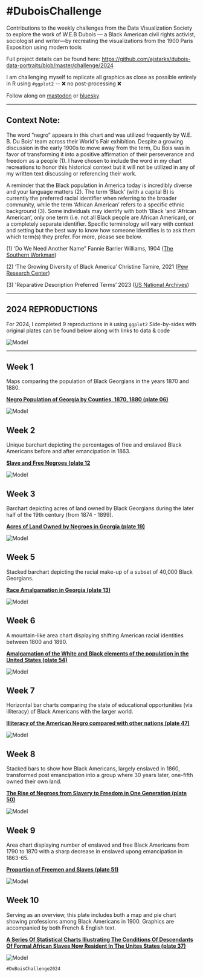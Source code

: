 # #DuboisChallenge
Contributions to the weekly challenges from the Data Visualization Society to explore the work of W.E.B Dubois — a Black American civil rights activist, sociologist and writer—by recreating the visualizations from the 1900 Paris Exposition using modern tools

Full project details can be found here: 
https://github.com/ajstarks/dubois-data-portraits/blob/master/challenge/2024 

I am challenging myself to replicate all graphics as close as possible entirely in R using ```#ggplot2```  --  ❌ no post-processing ❌

Follow along on [mastodon](https://vis.social/@mollykuhs) or [bluesky](https://bsky.app/profile/kuhs.bsky.social)

-----------------------------------

## **Context Note:** 

The word “negro” appears in this chart and was utilized frequently by W.E. B. Du Bois’ team across their World's Fair exhibition. Despite a growing discussion in the early 1900s to move away from the term, Du Bois was in favor of transforming it into a positive affirmation of their perseverance and freedom as a people (1). I have chosen to include the word in my chart recreations to honor this historical context but it will not be utilized in any of my written text discussing or referencing their work. 

A reminder that the Black population in America today is incredibly diverse and your language matters (2). The term ‘Black’ (with a capital B) is currently the preferred racial identifier when referring to the broader community, while the term ‘African American’ refers to a specific ethnic background (3). Some individuals may identify with both ‘Black ‘and ‘African American’, only one term (i.e. not all Black people are African American), or a completely separate identifier. Specific terminology will vary with context and setting but the best way to know how someone identifies is to ask them which term(s) they prefer.  For more, please see below. 

(1) ‘Do We Need Another Name” Fannie Barrier Williams, 1904 ([The Southern Workman](https://play.google.com/books/reader?id=iLs3AQAAIAAJ&pg=GBS.PA32&hl=en))

(2) ‘The Growing Diversity of Black America’ Christine Tamire, 2021 ([Pew Research Center](https://www.pewresearch.org/social-trends/2021/03/25/the-growing-diversity-of-black-america/)) 

(3) 'Reparative Description Preferred Terms’ 2023 ([US National Archives](https://www.archives.gov/research/catalog/lcdrg/appendix/black-person))

-----------------------------------

## **2024 REPRODUCTIONS**
For 2024, I completed 9 reproductions in ```R``` using ```ggplot2``` Side-by-sides with original plates can be found below along with links to data & code

![Model](https://github.com/makuhs/DuboisChallenge/blob/main/final_combined.png)

-----------------------------------

## Week 1
Maps comparing the population of Black Georgians in the years 1870 and 1880. 

**[Negro Population of Georgia by Counties, 1870, 1880 (plate 06)](https://github.com/makuhs/DuboisChallenge/tree/main/Week01)**

![Model](https://github.com/makuhs/DuboisChallenge/blob/main/2024/Week01/week1_sidebyside.png) 

## Week 2
Unique barchart depicting the percentages of free and enslaved Black Americans before and after emancipation in 1863. 

**[Slave and Free Negroes (plate 12](https://github.com/makuhs/DuboisChallenge/tree/main/Week02)**

![Model](https://github.com/makuhs/DuboisChallenge/blob/main/Week02/week2_sidebyside.png) 

## Week 3
Barchart depicting acres of land owned by Black Georgians during the later half of the 19th century (from 1874 - 1899).

**[Acres of Land Owned by Negroes in Georgia (plate 19)](https://github.com/makuhs/DuboisChallenge/tree/main/Week03)**

![Model](https://github.com/makuhs/DuboisChallenge/blob/main/Week03/week3_sidebyside.png)

## Week 5
Stacked barchart depicting the racial make-up of a subset of 40,000 Black Georgians. 

**[Race Amalgamation in Georgia (plate 13)](https://github.com/makuhs/DuboisChallenge/tree/main/Week05)** 

![Model](https://github.com/makuhs/DuboisChallenge/blob/main/Week05/week5_sidebyside.png)

## Week 6
A mountain-like area chart displaying shifting American racial identities between 1800 and 1890.

**[Amalgamation of the White and Black elements of the population in the United States (plate 54)](https://github.com/makuhs/DuboisChallenge/tree/main/Week06)**

![Model](https://github.com/makuhs/DuboisChallenge/blob/main/Week06/week6_sidebyside.png)

## Week 7
Horizontal bar charts comparing the state of educational opportunities (via illiteracy) of Black Americans with the larger world. 

**[Illiteracy of the American Negro compared with other nations (plate 47)](https://github.com/makuhs/DuboisChallenge/tree/main/Week07)**

![Model](https://github.com/makuhs/DuboisChallenge/blob/main/Week07/week7_sidebyside.png)

## Week 8
Stacked bars to show how Black Americans, largely enslaved in 1860, transformed post emancipation into a group where 30 years later, one-fifth owned their own land.

**[The Rise of Negroes from Slavery to Freedom in One Generation (plate 50)](https://github.com/makuhs/DuboisChallenge/tree/main/Week08)**

![Model](https://github.com/makuhs/DuboisChallenge/blob/main/Week08/week8_sidebyside.png)

## Week 9
Area chart displaying number of enslaved and free Black Americans from 1790 to 1870 with a sharp decrease in enslaved upong emancipation in 1863-65.

**[Proportion of Freemen and Slaves (plate 51)](https://github.com/makuhs/DuboisChallenge/tree/main/Week09)**

![Model](https://github.com/makuhs/DuboisChallenge/blob/main/Week09/week9_sidebyside.png)

## Week 10
Serving as an overview, this plate includes both a map and pie chart showing professions among Black Americans in 1900. Graphics are accompanied by both French & English text. 

**[A Series Of Statistical Charts Illustrating The Conditions Of Descendants Of Formal African Slaves Now Resident In The Unites States (plate 37)](https://github.com/makuhs/DuboisChallenge/tree/main/Week10)**

![Model](https://github.com/makuhs/DuboisChallenge/blob/main/Week10/week10_sidebyside.png)


```#DuBoisChallenge2024```
